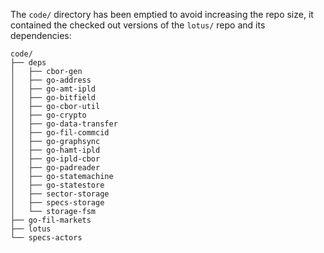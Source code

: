 The `code/` directory has been emptied to avoid increasing the repo size, it contained the checked out versions of the `lotus/` repo and its dependencies:

```
code/
├── deps
│   ├── cbor-gen
│   ├── go-address
│   ├── go-amt-ipld
│   ├── go-bitfield
│   ├── go-cbor-util
│   ├── go-crypto
│   ├── go-data-transfer
│   ├── go-fil-commcid
│   ├── go-graphsync
│   ├── go-hamt-ipld
│   ├── go-ipld-cbor
│   ├── go-padreader
│   ├── go-statemachine
│   ├── go-statestore
│   ├── sector-storage
│   ├── specs-storage
│   └── storage-fsm
├── go-fil-markets
├── lotus
└── specs-actors
```
